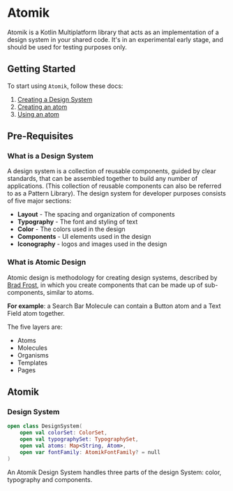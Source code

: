# Atomik

Atomik is a Kotlin Multiplatform library that acts as an implementation of a design system in your shared code. It's in an experimental early stage, and should be used for testing purposes only.

## Getting Started

To start using `Atomik`, follow these docs:
1. [Creating a Design System](docs/CREATING_A_DESIGN_SYSTEM.MD)
2. [Creating an atom](docs/CREATING_AN_ATOM.MD)
3. [Using an atom](docs/USING_AN_ATOM.MD)

## Pre-Requisites
### What is a Design System

A design system is a collection of reusable components, guided by clear standards, that can be assembled together to build any number of applications.
(This collection of reusable components can also be referred to as a Pattern Library). The design system for developer purposes consists of five major sections:
* **Layout** - The spacing and organization of components
* **Typography** - The font and styling of text
* **Color** - The colors used in the design
* **Components** - UI elements used in the design
* **Iconography** - logos and images used in the design

### What is Atomic Design
Atomic design is methodology for creating design systems, described by [Brad Frost](https://bradfrost.com/blog/post/atomic-web-design/), in which you create components that can be made up of sub-components, similar to atoms.

**For example**: a Search Bar Molecule can contain a Button atom and a Text Field atom together.

The five layers are:
* Atoms
* Molecules
* Organisms
* Templates
* Pages

## Atomik

### Design System

```kotlin
open class DesignSystem(
    open val colorSet: ColorSet,
    open val typographySet: TypographySet,
    open val atoms: Map<String, Atom>,
    open var fontFamily: AtomikFontFamily? = null
)
```

An Atomik Design System handles three parts of the design System: color, typography and components.


